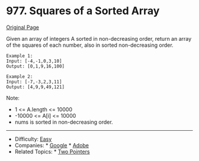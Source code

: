# 977. Squares of a Sorted Array
[Original Page](https://leetcode.com/problems/squares-of-a-sorted-array/)

Given an array of integers A sorted in non-decreasing order, return an array of the squares of each number, also in sorted non-decreasing order.  

```
Example 1:
Input: [-4,-1,0,3,10]
Output: [0,1,9,16,100]

Example 2:
Input: [-7,-3,2,3,11]
Output: [4,9,9,49,121]
```

Note:
* 1 <= A.length <= 10000
* -10000 <= A[i] <= 10000
* nums is sorted in non-decreasing order.

---

* Difficulty: [Easy](https://leetcode.com/problemset/all/?difficulty=Easy)
* Companies:  * [Google](https://leetcode.com/company/google/) * [Adobe](https://leetcode.com/company/adobe/) 
* Related Topics: * [Two Pointers](https://leetcode.com/tag/two-pointers/)  

